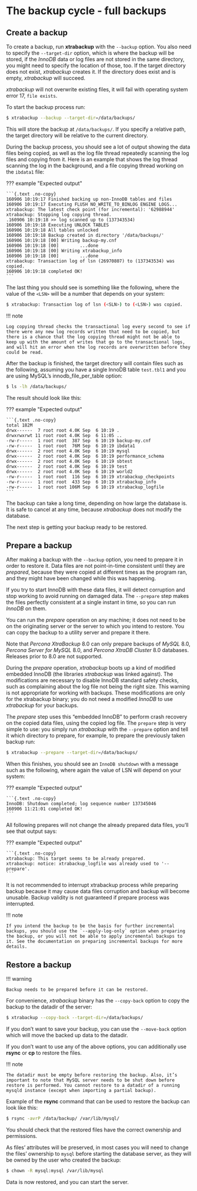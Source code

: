 # The backup cycle - full backups

## Create a backup

To create a backup, run **xtrabackup** with the `--backup`
option. You also need to specify the `--target-dir` option, which is where
the backup will be stored, if the *InnoDB* data or log files are not stored
in
the same directory, you might need to specify the location of those, too.
If the
target directory does not exist, *xtrabackup* creates it. If the directory
does
exist and is empty, *xtrabackup* will succeed.

*xtrabackup* will not overwrite existing files, it will fail with operating
system error 17, `file exists`.

To start the backup process run:

```{.bash data-prompt="$"}
$ xtrabackup --backup --target-dir=/data/backups/
```

This will store the backup at `/data/backups/`. If you specify a
relative path, the target directory will be relative to the current directory.

During the backup process, you should see a lot of output showing the data
files being copied, as well as the log file thread repeatedly scanning the
log files and copying from it. Here is an example that shows the log thread
scanning the log in the background, and a file copying thread working on the `ibdata1` file:

??? example "Expected output"

    ```{.text .no-copy}
    160906 10:19:17 Finished backing up non-InnoDB tables and files
    160906 10:19:17 Executing FLUSH NO_WRITE_TO_BINLOG ENGINE LOGS...
    xtrabackup: The latest check point (for incremental): '62988944'
    xtrabackup: Stopping log copying thread.
    .160906 10:19:18 >> log scanned up to (137343534)
    160906 10:19:18 Executing UNLOCK TABLES
    160906 10:19:18 All tables unlocked
    160906 10:19:18 Backup created in directory '/data/backups/'
    160906 10:19:18 [00] Writing backup-my.cnf
    160906 10:19:18 [00]        ...done
    160906 10:19:18 [00] Writing xtrabackup_info
    160906 10:19:18 [00]        ...done
    xtrabackup: Transaction log of lsn (26970807) to (137343534) was copied.
    160906 10:19:18 completed OK!
    ```

The last thing you should see is something like the following, where the
value of the `<LSN>` will be a number that depends on your system:

```{.bash data-prompt="$"}
$ xtrabackup: Transaction log of lsn (<SLN>) to (<LSN>) was copied.
```

!!! note
   
    Log copying thread checks the transactional log every second to see if there were any new log records written that need to be copied, but there is a chance that the log copying thread might not be able to keep up with the amount of writes that go to the transactional logs, and will hit an error when the log records are overwritten before they could be read.

After the backup is finished, the target directory will contain files such as the following, assuming you have a single InnoDB table `test.tbl1` and you are using MySQL’s innodb_file_per_table option:

```{.bash data-prompt="$"}
$ ls -lh /data/backups/
```

The result should look like this:

??? example "Expected output"

    ```{.text .no-copy}
    total 182M
    drwx------  7 root root 4.0K Sep  6 10:19 .
    drwxrwxrwt 11 root root 4.0K Sep  6 11:05 ..
    -rw-r-----  1 root root  387 Sep  6 10:19 backup-my.cnf
    -rw-r-----  1 root root  76M Sep  6 10:19 ibdata1
    drwx------  2 root root 4.0K Sep  6 10:19 mysql
    drwx------  2 root root 4.0K Sep  6 10:19 performance_schema
    drwx------  2 root root 4.0K Sep  6 10:19 sbtest
    drwx------  2 root root 4.0K Sep  6 10:19 test
    drwx------  2 root root 4.0K Sep  6 10:19 world2
    -rw-r-----  1 root root  116 Sep  6 10:19 xtrabackup_checkpoints
    -rw-r-----  1 root root  433 Sep  6 10:19 xtrabackup_info
    -rw-r-----  1 root root 106M Sep  6 10:19 xtrabackup_logfile
    ```

The backup can take a long time, depending on how large the database is. It is safe to cancel at any time, because *xtrabackup* does not modify the database.

The next step is getting your backup ready to be restored.

## Prepare a backup

After making a backup with the `--backup` option, you need to prepare it in order to restore it. Data files are not point-in-time
consistent until they are *prepared*, because they were copied at different times as the program ran, and they might have been changed while this was happening.

If you try to start InnoDB with these data files, it will detect corruption and stop working to avoid running on damaged data. The `--prepare` step makes the files perfectly consistent at a single instant in time, so you can run *InnoDB* on them.

You can run the *prepare* operation on any machine; it does not need to be on the originating server or the server to which you intend to restore. You can copy the backup to a utility server and prepare it there.

Note that *Percona XtraBackup* 8.0 can only prepare backups of *MySQL*
8.0, *Percona Server for MySQL* 8.0, and *Percona XtraDB Cluster* 8.0
databases. Releases prior to 8.0 are not supported.

During the *prepare* operation, *xtrabackup* boots up a kind of modified embedded InnoDB (the libraries *xtrabackup* was linked against). The modifications are necessary to disable InnoDB standard safety checks, such as complaining about the log file not being the right size. This warning is not appropriate for working with backups. These modifications are only for the xtrabackup binary; you do not need a modified *InnoDB* to use *xtrabackup* for your backups.

The *prepare* step uses this “embedded InnoDB” to perform crash recovery on the copied data files, using the copied log file. The `prepare` step is very simple to use: you simply run *xtrabackup* with the `--prepare` option and tell it which directory to prepare, for example, to prepare the previously taken backup run:

```{.bash data-prompt="$"}
$ xtrabackup --prepare --target-dir=/data/backups/
```

When this finishes, you should see an `InnoDB shutdown` with a message such as the following, where again the value of LSN will depend on your system:

??? example "Expected output"

    ```{.text .no-copy}
    InnoDB: Shutdown completed; log sequence number 137345046
    160906 11:21:01 completed OK!
    ```

All following prepares will not change the already prepared data files, you’ll see that output says:

??? example "Expected output"

    ```{.text .no-copy}
    xtrabackup: This target seems to be already prepared.
    xtrabackup: notice: xtrabackup_logfile was already used to '--prepare'.
    ```

It is not recommended to interrupt xtrabackup process while preparing backup because it may cause data files corruption and backup will become unusable. Backup validity is not guaranteed if prepare process was interrupted.

!!! note
   
    If you intend the backup to be the basis for further incremental backups, you should use the `--apply-log-only` option when preparing the backup, or you will not be able to apply incremental backups to it. See the documentation on preparing incremental backups for more details.

## Restore a backup

!!! warning
   
    Backup needs to be prepared before it can be restored.

For convenience, *xtrabackup* binary has the `--copy-back` option to copy the backup to the datadir of the server:

```{.bash data-prompt="$"}
$ xtrabackup --copy-back --target-dir=/data/backups/
```

If you don’t want to save your backup, you can use the `--move-back` option which will move the backed up data to the datadir.

If you don’t want to use any of the above options, you can additionally use
**rsync** or **cp** to restore the files.

!!! note
   
    The datadir must be empty before restoring the backup. Also, it’s important to note that MySQL server needs to be shut down before restore is performed. You cannot restore to a datadir of a running mysqld instance (except when importing a partial backup).

Example of the **rsync** command that can be used to restore the backup
can look like this:

```{.bash data-prompt="$"}
$ rsync -avrP /data/backup/ /var/lib/mysql/
```

You should check that the restored files have the correct ownership and permissions.

As files’ attributes will be preserved, in most cases you will need to change the files’ ownership to `mysql` before starting the database server, as they will be owned by the user who created the backup:

```{.bash data-prompt="$"}
$ chown -R mysql:mysql /var/lib/mysql
```

Data is now restored, and you can start the server.
